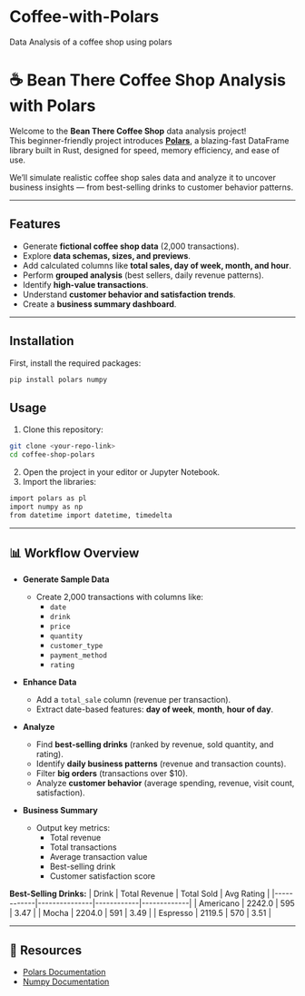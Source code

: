 # Coffee-with-Polars
Data Analysis of a coffee shop using polars
# ☕ Bean There Coffee Shop Analysis with Polars

Welcome to the **Bean There Coffee Shop** data analysis project!  
This beginner-friendly project introduces **[Polars](https://pola-rs.github.io/polars/)**, a blazing-fast DataFrame library built in Rust, designed for speed, memory efficiency, and ease of use.  

We’ll simulate realistic coffee shop sales data and analyze it to uncover business insights — from best-selling drinks to customer behavior patterns.  

---

## Features

- Generate **fictional coffee shop data** (2,000 transactions).
- Explore **data schemas, sizes, and previews**.
- Add calculated columns like **total sales, day of week, month, and hour**.
- Perform **grouped analysis** (best sellers, daily revenue patterns).
- Identify **high-value transactions**.
- Understand **customer behavior and satisfaction trends**.
- Create a **business summary dashboard**.

---

## Installation

First, install the required packages:

```bash
pip install polars numpy
```
## Usage
1. Clone this repository:
```bash
git clone <your-repo-link>
cd coffee-shop-polars
```
2. Open the project in your editor or Jupyter Notebook.
3. Import the libraries:

```bash
import polars as pl
import numpy as np
from datetime import datetime, timedelta
```
---
## 📊 Workflow Overview

- **Generate Sample Data**
  - Create 2,000 transactions with columns like:
    - `date`
    - `drink`
    - `price`
    - `quantity`
    - `customer_type`
    - `payment_method`
    - `rating`

- **Enhance Data**
  - Add a `total_sale` column (revenue per transaction).
  - Extract date-based features: **day of week**, **month**, **hour of day**.

- **Analyze**
  - Find **best-selling drinks** (ranked by revenue, sold quantity, and rating).
  - Identify **daily business patterns** (revenue and transaction counts).
  - Filter **big orders** (transactions over \$10).
  - Analyze **customer behavior** (average spending, revenue, visit count, satisfaction).

- **Business Summary**
  - Output key metrics:
    - Total revenue
    - Total transactions
    - Average transaction value
    - Best-selling drink
    - Customer satisfaction score

**Best-Selling Drinks:**
| Drink      | Total Revenue | Total Sold | Avg Rating  |
|------------|---------------|------------|-------------|
| Americano  | 2242.0        | 595        | 3.47        |
| Mocha      | 2204.0        | 591        | 3.49        |
| Espresso   | 2119.5        | 570        | 3.51        |

---
## 🔗 Resources

- [Polars Documentation](https://pola-rs.github.io/polars/)
- [Numpy Documentation](https://numpy.org/doc/)

